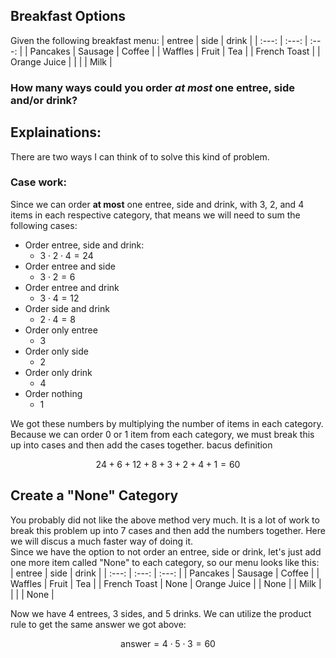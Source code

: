 ## Breakfast Options
Given the following breakfast menu:
| entree | side | drink |
| :---: | :---: | :---: |
| Pancakes | Sausage | Coffee |
| Waffles | Fruit | Tea |
| French Toast | | Orange Juice |
| | | Milk |
### How many ways could you order *at most* one entree, side and/or drink?
## Explainations:
There are two ways I can think of to solve this kind of problem.
### Case work:
Since we can order **at most** one entree, side and drink, with $3$, $2$, and $4$ items in each respective category, that means we will need to sum the following cases:
  * Order entree, side and drink:
    * $3 \cdot 2 \cdot 4 = 24$
  * Order entree and side
      * $3 \cdot 2 = 6$
  * Order entree and drink
      * $3 \cdot 4 = 12$
  * Order side and drink
      * $2 \cdot 4 = 8$
  * Order only entree
      * $3$
  * Order only side
      * $2$
  * Order only drink
      * $4$
  * Order nothing
      * $1$

    
We got these numbers by multiplying the number of items in each category.  Because we can order $0$ or $1$ item from each category, we must break this up into cases and then add the cases together. bacus definition
```math
24 + 6 + 12 + 8 + 3 + 2 + 4 + 1 = 60
```
## Create a "None" Category
You probably did not like the above method very much.  It is a lot of work to break this problem up into $7$ cases and then add the numbers together.  Here we will discus a much faster way of doing it.  
Since we have the option to not order an entree, side or drink, let's just add one more item called "None" to each category, so our menu looks like this:  
| entree | side | drink |
| :---: | :---: | :---: |
| Pancakes | Sausage | Coffee |
| Waffles | Fruit | Tea |
| French Toast | None | Orange Juice |
| None | | Milk |
| | | None |

Now we have $4$ entrees, $3$ sides, and $5$ drinks.  We can utilize the product rule to get the same answer we got above:
```math
\text{answer} = 4 \cdot 5 \cdot 3 = 60
```

